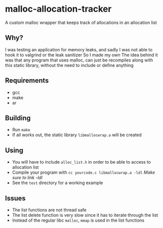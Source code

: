 # malloc-allocation-tracker
A custom malloc wrapper that keeps track of allocations in an allocation list

## Why?

I was testing an application for memory leaks, and sadly I was not able to hook it to valgrind or the leak sanitizer
So I made my own
The idea behind it was that any program that uses malloc, can just be recompiles along with this static library, without the need to include or define anything

## Requirements
* gcc
* make
* ar

## Building
* Run `make`
* If all works out, the static library `libmallocwrap.a` will be created

## Using
* You will have to include `alloc_list.h` in order to be able to access to allocation list
* Compile your program with `cc yourcode.c libmallocwrap.a -ldl` *Make sure to link -ldl*
* See the `test` directory for a working example

## Issues
* The list functions are not thread safe
* The list delete function is very slow since it has to iterate through the list
* Instead of the regular libc `malloc`, `mmap` is used in the list functions

    
